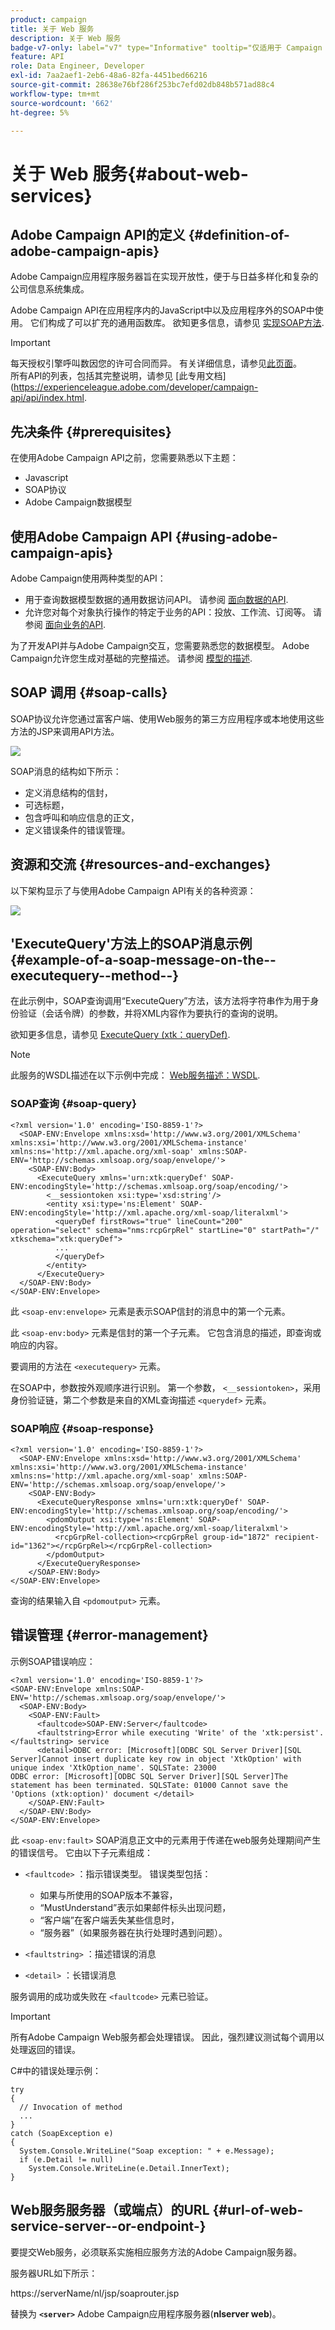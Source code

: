 ```yaml
---
product: campaign
title: 关于 Web 服务
description: 关于 Web 服务
badge-v7-only: label="v7" type="Informative" tooltip="仅适用于 Campaign Classic v7"
feature: API
role: Data Engineer, Developer
exl-id: 7aa2aef1-2eb6-48a6-82fa-4451bed66216
source-git-commit: 28638e76bf286f253bc7efd02db848b571ad88c4
workflow-type: tm+mt
source-wordcount: '662'
ht-degree: 5%

---
```


# 关于 Web 服务{#about-web-services}

## Adobe Campaign API的定义 {#definition-of-adobe-campaign-apis}

Adobe Campaign应用程序服务器旨在实现开放性，便于与日益多样化和复杂的公司信息系统集成。

Adobe Campaign API在应用程序内的JavaScript中以及应用程序外的SOAP中使用。 它们构成了可以扩充的通用函数库。 欲知更多信息，请参见 [实现SOAP方法](../../configuration/using/implementing-soap-methods.md).

>[!IMPORTANT]
>
>每天授权引擎呼叫数因您的许可合同而异。 有关详细信息，请参见[此页面](https://helpx.adobe.com/cn/legal/product-descriptions/adobe-campaign-classic---product-description.html)。\
>所有API的列表，包括其完整说明，请参见 [此专用文档](https://experienceleague.adobe.com/developer/campaign-api/api/index.html.

## 先决条件 {#prerequisites}

在使用Adobe Campaign API之前，您需要熟悉以下主题：

* Javascript
* SOAP协议
* Adobe Campaign数据模型

## 使用Adobe Campaign API {#using-adobe-campaign-apis}

Adobe Campaign使用两种类型的API：

* 用于查询数据模型数据的通用数据访问API。 请参阅 [面向数据的API](../../configuration/using/data-oriented-apis.md).
* 允许您对每个对象执行操作的特定于业务的API：投放、工作流、订阅等。 请参阅 [面向业务的API](../../configuration/using/business-oriented-apis.md).

为了开发API并与Adobe Campaign交互，您需要熟悉您的数据模型。 Adobe Campaign允许您生成对基础的完整描述。 请参阅 [模型的描述](../../configuration/using/data-oriented-apis.md#description-of-the-model).

## SOAP 调用 {#soap-calls}

SOAP协议允许您通过富客户端、使用Web服务的第三方应用程序或本地使用这些方法的JSP来调用API方法。

![](assets/s_ncs_configuration_architecture.png)

SOAP消息的结构如下所示：

* 定义消息结构的信封，
* 可选标题，
* 包含呼叫和响应信息的正文，
* 定义错误条件的错误管理。

## 资源和交流 {#resources-and-exchanges}

以下架构显示了与使用Adobe Campaign API有关的各种资源：

![](assets/s_ncs_integration_webservices_schema_pres.png)

## &#39;ExecuteQuery&#39;方法上的SOAP消息示例 {#example-of-a-soap-message-on-the--executequery--method--}

在此示例中，SOAP查询调用“ExecuteQuery”方法，该方法将字符串作为用于身份验证（会话令牌）的参数，并将XML内容作为要执行的查询的说明。

欲知更多信息，请参见 [ExecuteQuery (xtk：queryDef)](../../configuration/using/data-oriented-apis.md#executequery--xtk-querydef-).

>[!NOTE]
>
>此服务的WSDL描述在以下示例中完成： [Web服务描述：WSDL](../../configuration/using/web-service-calls.md#web-service-description--wsdl).

### SOAP查询 {#soap-query}

```
<?xml version='1.0' encoding='ISO-8859-1'?>
  <SOAP-ENV:Envelope xmlns:xsd='http://www.w3.org/2001/XMLSchema' xmlns:xsi='http://www.w3.org/2001/XMLSchema-instance' xmlns:ns='http://xml.apache.org/xml-soap' xmlns:SOAP-ENV='http://schemas.xmlsoap.org/soap/envelope/'>
    <SOAP-ENV:Body>
      <ExecuteQuery xmlns='urn:xtk:queryDef' SOAP-ENV:encodingStyle='http://schemas.xmlsoap.org/soap/encoding/'>
        <__sessiontoken xsi:type='xsd:string'/>
        <entity xsi:type='ns:Element' SOAP-ENV:encodingStyle='http://xml.apache.org/xml-soap/literalxml'>
          <queryDef firstRows="true" lineCount="200" operation="select" schema="nms:rcpGrpRel" startLine="0" startPath="/" xtkschema="xtk:queryDef">
          ...
          </queryDef>
        </entity>
      </ExecuteQuery>
  </SOAP-ENV:Body>
</SOAP-ENV:Envelope>
```

此 `<soap-env:envelope>` 元素是表示SOAP信封的消息中的第一个元素。

此 `<soap-env:body>` 元素是信封的第一个子元素。 它包含消息的描述，即查询或响应的内容。

要调用的方法在 `<executequery>` 元素。

在SOAP中，参数按外观顺序进行识别。 第一个参数， `<__sessiontoken>`，采用身份验证链，第二个参数是来自的XML查询描述 `<querydef>` 元素。

### SOAP响应 {#soap-response}

```
<?xml version='1.0' encoding='ISO-8859-1'?>
  <SOAP-ENV:Envelope xmlns:xsd='http://www.w3.org/2001/XMLSchema' xmlns:xsi='http://www.w3.org/2001/XMLSchema-instance' xmlns:ns='http://xml.apache.org/xml-soap' xmlns:SOAP-ENV='http://schemas.xmlsoap.org/soap/envelope/'>
    <SOAP-ENV:Body>
      <ExecuteQueryResponse xmlns='urn:xtk:queryDef' SOAP-ENV:encodingStyle='http://schemas.xmlsoap.org/soap/encoding/'>
        <pdomOutput xsi:type='ns:Element' SOAP-ENV:encodingStyle='http://xml.apache.org/xml-soap/literalxml'>
          <rcpGrpRel-collection><rcpGrpRel group-id="1872" recipient-id="1362"></rcpGrpRel></rcpGrpRel-collection>
        </pdomOutput>
      </ExecuteQueryResponse>
    </SOAP-ENV:Body>
</SOAP-ENV:Envelope>
```

查询的结果输入自 `<pdomoutput>` 元素。

## 错误管理 {#error-management}

示例SOAP错误响应：

```
<?xml version='1.0' encoding='ISO-8859-1'?>
<SOAP-ENV:Envelope xmlns:SOAP-ENV='http://schemas.xmlsoap.org/soap/envelope/'>
  <SOAP-ENV:Body>
    <SOAP-ENV:Fault>
      <faultcode>SOAP-ENV:Server</faultcode>
      <faultstring>Error while executing 'Write' of the 'xtk:persist'.</faultstring> service
      <detail>ODBC error: [Microsoft][ODBC SQL Server Driver][SQL Server]Cannot insert duplicate key row in object 'XtkOption' with unique index 'XtkOption_name'. SQLSTate: 23000
ODBC error: [Microsoft][ODBC SQL Server Driver][SQL Server]The statement has been terminated. SQLSTate: 01000 Cannot save the 'Options (xtk:option)' document </detail>
    </SOAP-ENV:Fault>
  </SOAP-ENV:Body>
</SOAP-ENV:Envelope>
```

此 `<soap-env:fault>` SOAP消息正文中的元素用于传递在web服务处理期间产生的错误信号。 它由以下子元素组成：

* `<faultcode>` ：指示错误类型。 错误类型包括：

   * 如果与所使用的SOAP版本不兼容，
   * “MustUnderstand”表示如果邮件标头出现问题，
   * “客户端”在客户端丢失某些信息时，
   * “服务器”（如果服务器在执行处理时遇到问题）。

* `<faultstring>` ：描述错误的消息
* `<detail>` ：长错误消息

服务调用的成功或失败在 `<faultcode>` 元素已验证。

>[!IMPORTANT]
>
>所有Adobe Campaign Web服务都会处理错误。 因此，强烈建议测试每个调用以处理返回的错误。

C#中的错误处理示例：

```
try 
{
  // Invocation of method
  ...
}
catch (SoapException e)
{
  System.Console.WriteLine("Soap exception: " + e.Message);        
  if (e.Detail != null)
    System.Console.WriteLine(e.Detail.InnerText);
}
```

## Web服务服务器（或端点）的URL {#url-of-web-service-server--or-endpoint-}

要提交Web服务，必须联系实施相应服务方法的Adobe Campaign服务器。

服务器URL如下所示：

https://serverName/nl/jsp/soaprouter.jsp

替换为 **`<server>`** Adobe Campaign应用程序服务器(**nlserver web**)。
